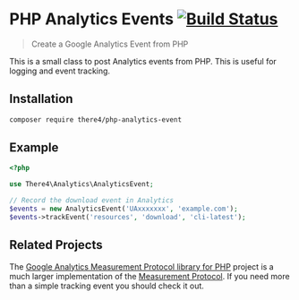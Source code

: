 PHP Analytics Events [![Build Status](https://travis-ci.org/there4/php-analytics-event.svg?branch=master)](https://travis-ci.org/there4/php-analytics-event)
================================================================================
> Create a Google Analytics Event from PHP

This is a small class to post Analytics events from PHP. This is useful for
logging and event tracking.

## Installation

```bash
composer require there4/php-analytics-event
```

## Example
```php
<?php

use There4\Analytics\AnalyticsEvent;

// Record the download event in Analytics
$events = new AnalyticsEvent('UAxxxxxxx', 'example.com');
$events->trackEvent('resources', 'download', 'cli-latest');
```

## Related Projects

The [Google Analytics Measurement Protocol library for PHP](https://github.com/theiconic/php-ga-measurement-protocol) project is a much larger implementation of the [Measurement Protocol](https://developers.google.com/analytics/devguides/collection/protocol/v1). If you need more than a simple tracking event you should check it out.
